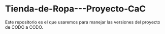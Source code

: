 # Tienda-de-Ropa---Proyecto-CaC
Este repositorio es el que usaremos para manejar las versiones del proyecto de CODO a CODO.
